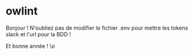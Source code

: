 # owlint

Bonjour ! N'oubliez pas de modifier le fichier .env pour mettre les tokens slack et l'url pour la BDD !

Et bonne année ! \o
